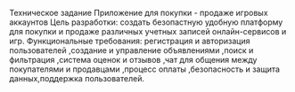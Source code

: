 Техническое задание
Приложение для покупки - продаже игровых аккаунтов
Цель разработки: создать безопастную удобную платформу для покупки и продаже различных учетных записей онлайн-сервисов и игр.
Функциональные требования: регистрация и авторизация пользователей ,cоздание и управление объявлениями ,поиск и фильтрация ,система оценок и отзывов ,чат для общения между покупателями и продавцами ,процесс оплаты ,безопасность и защита данных,поддержка пользователей. 
